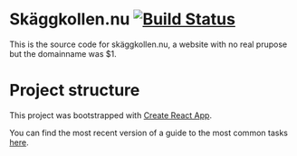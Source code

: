 # Skäggkollen.nu  [![Build Status](https://api.travis-ci.org/frednordell/skaggkollen.svg?branch=master)](https://travis-ci.org/frednordell/skaggkollen)

This is the source code for skäggkollen.nu, a website with no real prupose but the domainname was $1.


# Project structure
This project was bootstrapped with [Create React App](https://github.com/facebookincubator/create-react-app).

You can find the most recent version of a guide to the most common tasks [here](https://github.com/facebookincubator/create-react-app/blob/master/packages/react-scripts/template/README.md).

